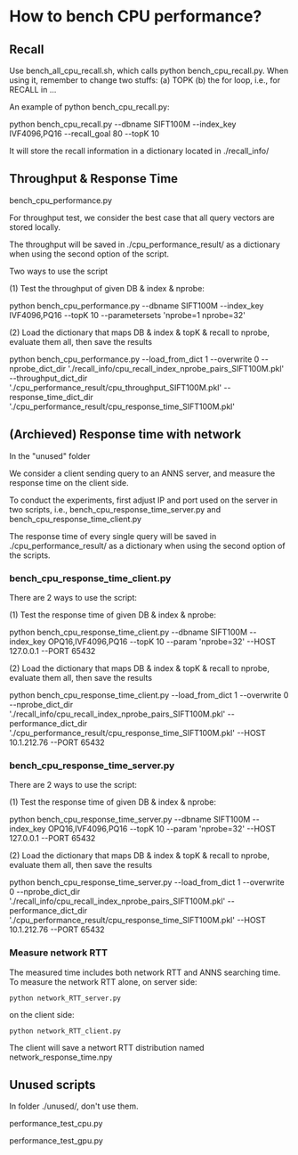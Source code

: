 # How to bench CPU performance?

## Recall

Use bench_all_cpu_recall.sh, which calls python bench_cpu_recall.py. When using it, remember to change two stuffs: (a) TOPK (b) the for loop, i.e., for RECALL in ...

An example of python bench_cpu_recall.py: 

python bench_cpu_recall.py --dbname SIFT100M --index_key IVF4096,PQ16 --recall_goal 80 --topK 10

It will store the recall information in a dictionary located in ./recall_info/

## Throughput & Response Time

bench_cpu_performance.py

For throughput test, we consider the best case that all query vectors are stored locally.

The throughput will be saved in ./cpu_performance_result/ as a dictionary when using the second option of the script.

Two ways to use the script

(1) Test the throughput of given DB & index & nprobe:

python bench_cpu_performance.py --dbname SIFT100M --index_key IVF4096,PQ16 --topK 10 --parametersets 'nprobe=1 nprobe=32'

(2) Load the dictionary that maps DB & index & topK & recall to nprobe, evaluate them all, then save the results

python bench_cpu_performance.py --load_from_dict 1 --overwrite 0 --nprobe_dict_dir './recall_info/cpu_recall_index_nprobe_pairs_SIFT100M.pkl' --throughput_dict_dir './cpu_performance_result/cpu_throughput_SIFT100M.pkl' --response_time_dict_dir './cpu_performance_result/cpu_response_time_SIFT100M.pkl' 

## (Archieved) Response time with network

In the "unused" folder

We consider a client sending query to an ANNS server, and measure the response time on the client side.

To conduct the experiments, first adjust IP and port used on the server in two scripts, i.e., bench_cpu_response_time_server.py and bench_cpu_response_time_client.py

The response time of every single query will be saved in ./cpu_performance_result/ as a dictionary when using the second option of the scripts.

### bench_cpu_response_time_client.py

There are 2 ways to use the script:

(1) Test the response time of given DB & index & nprobe:

python bench_cpu_response_time_client.py --dbname SIFT100M --index_key OPQ16,IVF4096,PQ16 --topK 10 --param 'nprobe=32' --HOST 127.0.0.1 --PORT 65432

(2) Load the dictionary that maps DB & index & topK & recall to nprobe, evaluate them all, then save the results

python bench_cpu_response_time_client.py --load_from_dict 1 --overwrite 0 --nprobe_dict_dir './recall_info/cpu_recall_index_nprobe_pairs_SIFT100M.pkl' --performance_dict_dir './cpu_performance_result/cpu_response_time_SIFT100M.pkl' --HOST 10.1.212.76 --PORT 65432

### bench_cpu_response_time_server.py

There are 2 ways to use the script:

(1) Test the response time of given DB & index & nprobe:

python bench_cpu_response_time_server.py --dbname SIFT100M --index_key OPQ16,IVF4096,PQ16 --topK 10 --param 'nprobe=32' --HOST 127.0.0.1 --PORT 65432

(2) Load the dictionary that maps DB & index & topK & recall to nprobe, evaluate them all, then save the results

python bench_cpu_response_time_server.py --load_from_dict 1 --overwrite 0 --nprobe_dict_dir './recall_info/cpu_recall_index_nprobe_pairs_SIFT100M.pkl' --performance_dict_dir './cpu_performance_result/cpu_response_time_SIFT100M.pkl' --HOST 10.1.212.76 --PORT 65432

### Measure network RTT

The measured time includes both network RTT and ANNS searching time. To measure the network RTT alone, on server side:

```
python network_RTT_server.py
```

on the client side:

```
python network_RTT_client.py
```

The client will save a networt RTT distribution named network_response_time.npy

## Unused scripts

In folder ./unused/, don't use them.

performance_test_cpu.py

performance_test_gpu.py